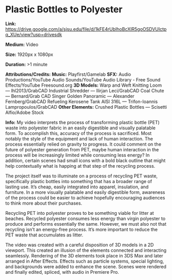 # Plastic Bottles to Polyester

**Link:** https://drive.google.com/a/sjsu.edu/file/d/1kFE4rUbIhoBcXIR5goOSDVUIctpq_XUe/view?usp=drivesdk

**Medium:** Video

**Size:** 1920px x 1080px

**Duration:** >1 minute

**Attributions/Credits:**
**Music:** Playfirst/Gamelab
**SFX:**
Audio Productions/YouTube
Audio Sounds/YouTube
Audio Library - Free Sound Effects/YouTube
Freesound.org
**3D Models:**
Warp and Weft Knitting Loom — lhl2013/GrabCAD
Industrial Shredder — Ilirjan Leci/GrabCAD
Coal Chute — Bernard/Grab CAD
Singer Golden Panoramic — Alexander Fernberg/GrabCAD
Refueling Kerosene Tank AISI 316L — Trifon-Ioannis Lampropoulos/GrabCAD
**Other Elements:**
Crushed Plastic Bottles — Scisetti Alfio/Adobe Stock

**Info:**
My video interprets the process of transforming plastic bottle (PET) waste into polyester fabric in an easily digestible and visually palatable form. To accomplish this, accuracy of the process is sacrificed. Most notably the style of the equipment and lack of human interaction. The process essentially relied on gravity to progress. It could comment on the future of polyester generation from PET, maybe human interaction in the process will be increasingly limited while consuming less energy? In addition, certain scenes had small icons with a bold black outline that might help contextually what is happing at that step of the recycling process.

The project itself was to illuminate on a process of recycling PET waste, specifically plastic bottles into something that has a broader range of lasting use. It’s cheap, easily integrated into apparel, insulation, and furniture. In a more visually palatable and easily digestible form, awareness of the process could be easier to achieve hopefully encouraging audiences to think more about their purchases. 

Recycling PET into polyester proves to be something viable for litter at beaches. Recycled polyester consumes less energy than virgin polyester to produce and performs essentially the same. However, we must also not that recycling isn’t an energy-free process. It’s more important to reduce the PET waste that accumulates as litter.

The video was created with a careful disposition of 3D models in a 2D viewport. This created an illusion of the elements connected and interacting seamlessly. Rendering of the 3D elements took place in 3DS Max and later arranged in After Effects. Effects such as particle systems, special lighting, and backgrounds were added to enhance the scene. Scenes were rendered and finally edited, spliced, with audio in Premiere Pro.

 

